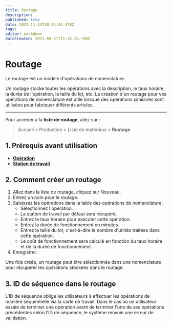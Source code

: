 ```yaml
---
title: Routage
description: 
published: true
date: 2022-11-14T10:43:44.478Z
tags: 
editor: markdown
dateCreated: 2021-05-31T11:32:24.196Z
---
```


# Routage
Le routage est un modèle d'opérations de nomenclature.

Un routage stocke toutes les opérations avec la description, le taux horaire, la durée de l'opération, la taille du lot, etc. La création d'un routage pour vos opérations de nomenclature est utile lorsque des opérations similaires sont utilisées pour fabriquer différents articles.

---

Pour accéder à la **liste de routage**, allez sur :

> Accueil > Production > Liste de matériaux > **Routage**

## 1. Prérequis avant utilisation

- **[Opération](/fr/manufacturing/operation)**
- **[Station de travail](/fr/manufacturing/workstation)**

## 2. Comment créer un routage

1. Allez dans la liste de routage, cliquez sur Nouveau.
2. Entrez un nom pour le routage.
3. Saisissez les opérations dans la table des opérations de nomenclature:
	- Sélectionnez l'opération.
	- La station de travail par défaut sera récupéré.
	- Entrez le taux horaire pour exécuter cette opération.
	- Entrez la durée de fonctionnement en minutes.
	- Entrez la taille du lot, c'est-à-dire le nombre d'unités traitées dans cette opération.
	- Le coût de fonctionnement sera calculé en fonction du taux horaire et de la durée de fonctionnement.
4. Enregistrer.

Une fois créée, un routage peut être sélectionnée dans une nomenclature pour récupérer les opérations stockées dans le routage.

## 3. ID de séquence dans le routage

L'ID de séquence oblige les utilisateurs à effectuer les opérations de manière séquentielle via la carte de travail. Dans le cas où un utilisateur essaie de terminer une opération avant de terminer l'une de ses opérations précédentes selon l'ID de séquence, le système renvoie une erreur de validation.

